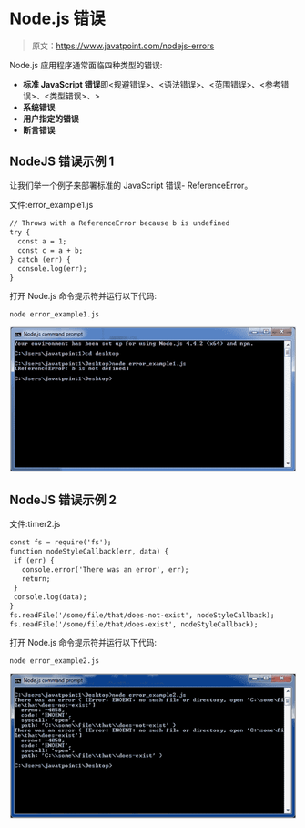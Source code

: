 # Node.js 错误

> 原文：<https://www.javatpoint.com/nodejs-errors>

Node.js 应用程序通常面临四种类型的错误:

*   **标准 JavaScript 错误**即<规避错误>、<语法错误>、<范围错误>、<参考错误>、<类型错误>、>
*   **系统错误**
*   **用户指定的错误**
*   **断言错误**

## NodeJS 错误示例 1

让我们举一个例子来部署标准的 JavaScript 错误- ReferenceError。

文件:error_example1.js

```
// Throws with a ReferenceError because b is undefined
try {
  const a = 1;
  const c = a + b;
} catch (err) {
  console.log(err);
}

```

打开 Node.js 命令提示符并运行以下代码:

```
node error_example1.js

```

![Node.js error example 1](img/489e9f21e81a41be4e79976574c86d8b.png)

## NodeJS 错误示例 2

文件:timer2.js

```
const fs = require('fs');
function nodeStyleCallback(err, data) {
 if (err) {
   console.error('There was an error', err);
   return;
 }
 console.log(data);
}
fs.readFile('/some/file/that/does-not-exist', nodeStyleCallback);
fs.readFile('/some/file/that/does-exist', nodeStyleCallback);

```

打开 Node.js 命令提示符并运行以下代码:

```
node error_example2.js

```

![Node.js error example 2](img/ad41809bd6a4d072c274a0379693af62.png)